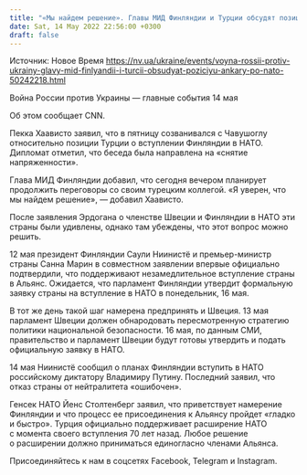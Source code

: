 ```yaml
---
title: "«Мы найдем решение». Главы МИД Финляндии и Турции обсудят позицию Анкары по НАТО"
date: Sat, 14 May 2022 22:56:00 +0300
draft: false
---
```

Источник: Новое Время https://nv.ua/ukraine/events/voyna-rossii-protiv-ukrainy-glavy-mid-finlyandii-i-turcii-obsudyat-poziciyu-ankary-po-nato-50242218.html


Война России против Украины — главные события 14 мая

 Об этом сообщает CNN.

Пекка Хаависто заявил, что в пятницу созванивался с Чавушоглу относительно позиции Турции о вступлении Финляндии в НАТО. Дипломат отметил, что беседа была направлена на «снятие напряженности».

Глава МИД Финляндии добавил, что сегодня вечером планирует продолжить переговоры со своим турецким коллегой. «Я уверен, что мы найдем решение», — добавил Хаависто.

После заявления Эрдогана о членстве Швеции и Финляндии в НАТО эти страны были удивлены, однако там убеждены, что этот вопрос можно решить.

12 мая президент Финляндии Саули Ниинистё и премьер-министр страны Санна Марин в совместном заявлении впервые официально подтвердили, что поддерживают незамедлительное вступление страны в Альянс. Ожидается, что парламент Финляндии утвердит формальную заявку страны на вступление в НАТО в понедельник, 16 мая.

В тот же день такой шаг намерена предпринять и Швеция. 13 мая парламент Швеции должен обнародовать пересмотренную стратегию политики национальной безопасности. 16 мая, по данным СМИ, правительство и парламент Швеции будут готовы утвердить и подать официальную заявку в НАТО.

14 мая Ниинистё сообщил о планах Финляндии вступить в НАТО российскому диктатору Владимиру Путину. Последний заявил, что отказ страны от нейтралитета «ошибочен».

Генсек НАТО Йенс Столтенберг заявил, что приветствует намерение Финляндии и что процесс ее присоединения к Альянсу пройдет «гладко и быстро». Турция официально поддерживает расширение НАТО с момента своего вступления 70 лет назад. Любое решение о расширении должно приниматься единогласно членами Альянса.

Присоединяйтесь к нам в соцсетях Facebook, Telegram и Instagram.
